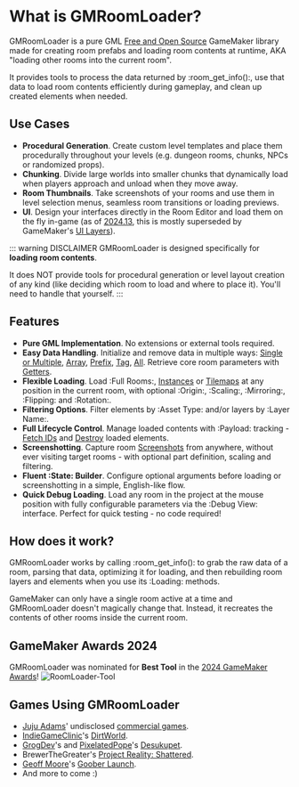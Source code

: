 # What is GMRoomLoader?

GMRoomLoader is a pure GML [Free and Open Source](https://en.wikipedia.org/wiki/Free_and_open-source_software) GameMaker library made for creating room prefabs and loading room contents at runtime, AKA "loading other rooms into the current room".

It provides tools to process the data returned by :room_get_info():, use that data to load room contents efficiently during gameplay, and clean up created elements when needed.

## Use Cases
* **Procedural Generation**. Create custom level templates and place them procedurally throughout your levels (e.g. dungeon rooms, chunks, NPCs or randomized props).
* **Chunking**. Divide large worlds into smaller chunks that dynamically load when players approach and unload when they move away.
* **Room Thumbnails**. Take screenshots of your rooms and use them in level selection menus, seamless room transitions or loading previews. 
* **UI**. Design your interfaces directly in the Room Editor and load them on the fly in-game (as of [2024.13](https://gamemaker.io/en/blog/release-2024-13),​ this is mostly superseded by GameMaker's [UI Layers](https://manual.gamemaker.io/monthly/en/#t=The_Asset_Editors%2FRoom_Properties%2FUI_Layers.htm)​).

::: warning DISCLAIMER
GMRoomLoader is designed specifically for __loading room contents__.

It does NOT provide tools for procedural generation or level layout creation of any kind (like deciding which room to load and where to place it). You'll need to handle that yourself.
:::

## Features
- **Pure GML Implementation**. No extensions or external tools required.
- **Easy Data Handling**. Initialize and remove data in multiple ways: [Single or Multiple](/pages/api/roomLoader/data/#datainit), [Array](/pages/api/roomLoader/data/#datainitarray), [Prefix](/pages/api/roomLoader/data/#datainitprefix), [Tag](/pages/api/roomLoader/data/#datainittag), [All](/pages/api/roomLoader/data/#datainitall). Retrieve core room parameters with [Getters](/pages/api/payload/getters).
- **Flexible Loading**. Load :Full Rooms:, [Instances](/pages/api/roomLoader/loading/#loadinstances) or [Tilemaps](/pages/api/roomLoader/loading/#loadtilemap) at any position in the current room, with optional :Origin:, :Scaling:, :Mirroring:, :Flipping: and :Rotation:.
- **Filtering Options**. Filter elements by :Asset Type: and/or layers by :Layer Name:.
- **Full Lifecycle Control**. Manage loaded contents with :Payload: tracking - [Fetch IDs](/pages/api/payload/getters) and [Destroy](/pages/api/payload/cleanup) loaded elements.
- **Screenshotting**. Capture room [Screenshots](/pages/api/roomLoader/screenshotting) from anywhere, without ever visiting target rooms - with optional part definition, scaling and filtering.
- **Fluent :State: Builder**. Configure optional arguments before loading or screenshotting in a simple, English-like flow.
- **Quick Debug Loading**. Load any room in the project at the mouse position with fully configurable parameters via the :Debug View: interface. Perfect for quick testing - no code required!

## How does it work?

GMRoomLoader works by calling :room_get_info(): to grab the raw data of a room, parsing that data, optimizing it for loading, and then rebuilding room layers and elements when you use its :Loading: methods.

GameMaker can only have a single room active at a time and GMRoomLoader doesn't magically change that. Instead, it recreates the contents of other rooms inside the current room.

## GameMaker Awards 2024
GMRoomLoader was nominated for **Best Tool** in the [2024 GameMaker Awards](https://gamemaker.io/en/blog/gamemaker-awards-2024-winners)!
![RoomLoader-Tool](https://github.com/user-attachments/assets/9f24ea91-21da-4f2c-9427-f8ab9cfb778d)

## Games Using GMRoomLoader
* [Juju Adams](https://www.jujuadams.com/)' undisclosed [commercial games](https://www.reddit.com/r/gamemaker/comments/1nn84b9/comment/nfjy5v4/?utm_source=share&utm_medium=web3x&utm_name=web3xcss&utm_term=1&utm_content=share_button).
* [IndieGameClinic](https://indiegameclinic.com/)'s [DirtWorld](https://jbw-games.itch.io/dirtworld).
* [GrogDev](https://grog.dev/)'s and [PixelatedPope](https://www.pixelatedpope.com/)'s [Desukupet](https://www.twitch.tv/grogdev).
* BrewerTheGreater's [Project Reality: Shattered](https://www.twitch.tv/brewerthegreater).
* [Geoff Moore](https://geoffmoore.co.uk/)'s [Goober Launch](https://x.com/GamedevGeoff/status/1867928068767261170).
* And more to come :)
